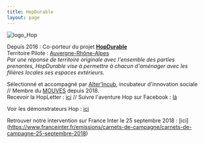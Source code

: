 ```yaml
---
title: HopDurable
layout: page
---
```



![logo_Hop]({{site.baseurl}}/media/logo_noir_hd.png)

Depuis 2016 : Co-porteur du projet **[HopDurable](https://www.hopdurable.fr)**  
Territoire Pilote : [Auvergne-Rhône-Alpes](https://www.auvergnerhonealpes.fr/8-des-cartes.htm)  
_Par une réponse de territoire originale avec l'ensemble des parties prenantes, HopDurable vise à permettre à chacun d'aménager avec les filières locales ses espaces extérieurs._  

Sélectionné et accompagné par [Alter'Incub](http://www.alterincub.coop/), incubateur d'innovation sociale // Membre du [MOUVES](http://mouves.org/) depuis 2018.  
Recevoir la HopLetter : [ici](https://www.hopdurable.fr/#hopletter) // Suivre l'aventure Hop sur Facebook : [là](https://www.facebook.com/hopdurable/)

Voir les démonstrateurs Hop : [ici](https://www.hopdurable.fr/voir-nos-demonstrateurs/)

Retrouver notre intervention sur France Inter le 25 septembre 2018 : [ici] (https://www.franceinter.fr/emissions/carnets-de-campagne/carnets-de-campagne-25-septembre-2018)
